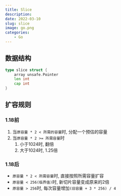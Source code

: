 ```yaml
---
title: Slice
description: 
date: 2022-03-10
slug: slice
image: go.png
categories:
    - Go
---
```


## 数据结构

```go
type slice struct {
    array unsafe.Pointer
    len int
    cap int
}
```

## 扩容规则

### 1.18前
1. 当`原容量 * 2 < 所需的容量`时, 分配一个预估的容量
2. 当`原容量 * 2 >= 所需容量`时
    1. 小于1024时, 翻倍
    2. 大于1024时, 1.25倍

### 1.18后
- `原容量 * 2 < 所需容量`时, 直接按照所需容量扩容
- `原容量 < 256(临界值)`时, 新切片容量变成原来的2倍
- `原容量 > 256`时, 每次容量增加`(旧容量 + 3 * 256) / 4`